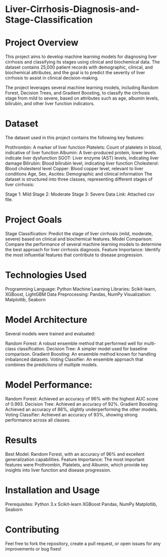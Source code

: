 # Liver-Cirrhosis-Diagnosis-and-Stage-Classification

# Project Overview
This project aims to develop machine learning models for diagnosing liver cirrhosis and classifying its stages using clinical and biochemical data. The dataset contains 25,000 patient records with demographic, clinical, and biochemical attributes, and the goal is to predict the severity of liver cirrhosis to assist in clinical decision-making.

The project leverages several machine learning models, including Random Forest, Decision Trees, and Gradient Boosting, to classify the cirrhosis stage from mild to severe, based on attributes such as age, albumin levels, bilirubin, and other liver function indicators.

# Dataset
The dataset used in this project contains the following key features:

Prothrombin: A marker of liver function
Platelets: Count of platelets in blood, indicative of liver function
Albumin: A liver-produced protein, lower levels indicate liver dysfunction
SGOT: Liver enzyme (AST) levels, indicating liver damage
Bilirubin: Blood bilirubin level, indicating liver function
Cholesterol: Blood cholesterol level
Copper: Blood copper level, relevant to liver conditions
Age, Sex, Ascites: Demographic and clinical information
The dataset is structured into three classes, representing different stages of liver cirrhosis:

Stage 1: Mild
Stage 2: Moderate
Stage 3: Severe
Data Link:
Attached csv file.

# Project Goals
Stage Classification: Predict the stage of liver cirrhosis (mild, moderate, severe) based on clinical and biochemical features.
Model Comparison: Compare the performance of several machine learning models to determine the best approach for liver cirrhosis diagnosis.
Feature Importance: Identify the most influential features that contribute to disease progression.

# Technologies Used
Programming Language: Python
Machine Learning Libraries: Scikit-learn, XGBoost, LightGBM
Data Preprocessing: Pandas, NumPy
Visualization: Matplotlib, Seaborn

# Model Architecture
Several models were trained and evaluated:

Random Forest: A robust ensemble method that performed well for multi-class classification.
Decision Tree: A simpler model used for baseline comparison.
Gradient Boosting: An ensemble method known for handling imbalanced datasets.
Voting Classifier: An ensemble approach that combines the predictions of multiple models.


# Model Performance:
Random Forest: Achieved an accuracy of 96% with the highest AUC score of 0.993.
Decision Tree: Achieved an accuracy of 92%.
Gradient Boosting: Achieved an accuracy of 86%, slightly underperforming the other models.
Voting Classifier: Achieved an accuracy of 93%, showing strong performance across all classes.

# Results
Best Model: Random Forest, with an accuracy of 96% and excellent generalization capabilities.
Feature Importance: The most important features were Prothrombin, Platelets, and Albumin, which provide key insights into liver function and disease progression.

# Installation and Usage
Prerequisites:
Python 3.x
Scikit-learn
XGBoost
Pandas, NumPy
Matplotlib, Seaborn

# Contributing
Feel free to fork the repository, create a pull request, or open issues for any improvements or bug fixes!
